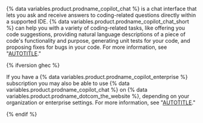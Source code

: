 {% data variables.product.prodname_copilot_chat %} is a chat interface that lets you ask and receive answers to coding-related questions directly within a supported IDE. {% data variables.product.prodname_copilot_chat_short %} can help you with a variety of coding-related tasks, like offering you code suggestions, providing natural language descriptions of a piece of code's functionality and purpose, generating unit tests for your code, and proposing fixes for bugs in your code. For more information, see "[AUTOTITLE](/copilot/github-copilot-chat/copilot-chat-in-ides/about-github-copilot-chat-in-your-ide)."

{% ifversion ghec %}

If you have a {% data variables.product.prodname_copilot_enterprise %} subscription you may also be able to use {% data variables.product.prodname_copilot_chat %} on {% data variables.product.prodname_dotcom_the_website %}, depending on your organization or enterprise settings. For more information, see "[AUTOTITLE](/enterprise-cloud@latest/copilot/github-copilot-chat/copilot-chat-in-github/using-github-copilot-chat-in-githubcom)."

{% endif %}
